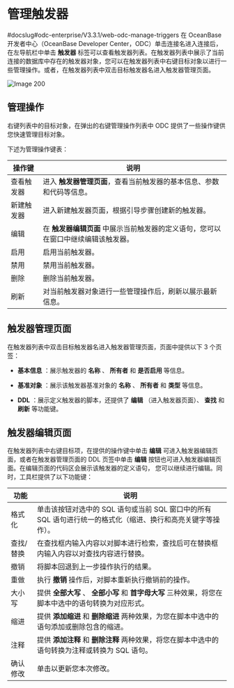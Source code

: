 管理触发器 
==========================
#docslug#odc-enterprise/V3.3.1/web-odc-manage-triggers
在 OceanBase 开发者中心（OceanBase Developer Center，ODC）单击连接名进入连接后，在左导航栏中单击 **触发器** 标签可以查看触发器列表。在触发器列表中展示了当前连接的数据库中存在的触发器对象，您可以在触发器列表中右键目标对象以进行一些管理操作。或者，在触发器列表中双击目标触发器名进入触发器管理页面。

![Image 200](https://help-static-aliyun-doc.aliyuncs.com/assets/img/zh-CN/3065373161/p241385.png)

管理操作 
-------------------------

右键列表中的目标对象，在弹出的右键管理操作列表中 ODC 提供了一些操作键供您快速管理目标对象。

下述为管理操作键表：


|  操作键  |                                        说明                                        |
|-------|----------------------------------------------------------------------------------|
| 查看触发器 | 进入 **触发器管理页面**，查看当前触发器的基本信息、参数和代码等信息。  |
| 新建触发器 | 进入新建触发器页面，根据引导步骤创建新的触发器。                                                         |
| 编辑    | 在 **触发器编辑页面** 中展示当前触发器的定义语句，您可以在窗口中继续编辑该触发器。 |
| 启用    | 启用当前触发器。                                                                         |
| 禁用    | 禁用当前触发器。                                                                         |
| 删除    | 删除当前触发器。                                                                         |
| 刷新    | 对当前触发器对象进行一些管理操作后，刷新以展示最新信息。                                                     |



触发器管理页面 
----------------------------

在触发器列表中双击目标触发器名进入触发器管理页面，页面中提供以下 3 个页签：

* **基本信息** ：展示触发器的 **名称** 、 **所有者** 和 **是否启用** 等信息。

* **基准对象** ：展示该触发器基准对象的 **名称** 、 **所有者** 和 **类型** 等信息。

* **DDL** ：展示定义触发器的脚本，还提供了 **编辑** （进入触发器页面）、 **查找** 和 **刷新** 等功能键。

  




触发器编辑页面 
----------------------------

在触发器列表中右键目标项，在提供的操作键中单击 **编辑** 可进入触发器编辑页面，或者在触发器管理页面的 DDL 页签中单击 **编辑** 按钮也可进入触发器编辑页面。在编辑页面的代码区会展示该触发器的定义语句， 您可以继续进行编辑。同时，工具栏提供了以下功能键：


|  功能   |                               说明                               |
|-------|----------------------------------------------------------------|
| 格式化   | 单击该按钮对选中的 SQL 语句或当前 SQL 窗口中的所有 SQL 语句进行统一的格式化（缩进、换行和高亮关键字等操作）。 |
| 查找/替换 | 在查找框内输入内容以对脚本进行检索，查找后可在替换框内输入内容以对查找内容进行替换。                     |
| 撤销    | 将脚本回退到上一步操作执行的结果。                                              |
| 重做    | 执行 **撤销**  操作后，对脚本重新执行撤销前的操作。                                  |
| 大小写   | 提供 **全部大写** 、 **全部小写**  和 **首字母大写**  三种效果，将您在脚本中选中的语句转换为对应形式。  |
| 缩进    | 提供 **添加缩进**  和 **删除缩进**  两种效果，为您在脚本中选中的语句添加或删除包含的缩进。           |
| 注释    | 提供 **添加注释**  和 **删除注释**  两种效果，将您在脚本中选中的语句转换为注释或转换为 SQL 语句。     |
| 确认修改  | 单击以更新您本次修改。                                                    |


